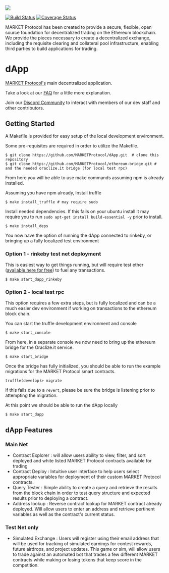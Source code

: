 <img src="https://github.com/MARKETProtocol/dApp/blob/master/src/img/MARKETProtocol-Light.png?raw=true" align="middle">

[![Build Status](https://api.travis-ci.org/MARKETProtocol/dApp.svg?branch=master)](https://travis-ci.org/MARKETProtocol/dApp) [![Coverage Status](https://coveralls.io/repos/github/MARKETProtocol/dApp/badge.svg?branch=master)](https://coveralls.io/github/MARKETProtocol/dApp?branch=master)

MARKET Protocol has been created to provide a secure, flexible, open source foundation for decentralized trading on the Ethereum blockchain. We provide the pieces necessary to create a decentralized exchange, including the requisite clearing and collateral pool infrastructure, enabling third parties to build applications for trading.

# dApp
[MARKET Protocol's](https://github.com/MARKETProtocol/MARKETProtocol) main decentralized application. 

Take a look at our [FAQ](https://github.com/MARKETProtocol/MARKETProtocol/wiki/Frequently-Asked-Questions) for a little more explanation.

Join our [Discord Community](https://www.marketprotocol.io/discord) to interact with members of our dev staff and other contributors.

## Getting Started
A Makefile is provided for easy setup of the local development environment.

Some pre-requisites are required in order to utilize the Makefile.

```
$ git clone https://github.com/MARKETProtocol/dApp.git  # clone this repository 
$ git clone https://github.com/MARKETProtocol/ethereum-bridge.git # and the needed oraclize.it bridge (for local test rpc)
```

From here you will be able to use make commands assuming npm is already installed.

Assuming you have npm already, Install truffle
```
$ make install_truffle # may require sudo
```

Install needed dependencies.  If this fails on your ubuntu install it may require you to run `sudo apt-get install build-essential -y` prior to install.
```
$ make install_deps
```

You now have the option of running the dApp connected to rinkeby, or bringing up a fully localized test environment

### Option 1 - rinkeby test net deployment

This is easiest way to get things running, but will require test ether ([available here for free](https://faucet.rinkeby.io/)) to fuel any transactions.
```
$ make start_dapp_rinkeby
```

### Option 2 - local test rpc

This option requires a few extra steps, but is fully localized and can be a much easier dev environment if working on transactions to the ethereum block chain.

You can start the truffle development environment and console
```
$ make start_console
```

From here, in a separate console we now need to bring up the ethereum bridge for the Oraclize.it service.
```
$ make start_bridge
```

Once the bridge has fully initialized, you should be able to run the example migrations for the MARKET Protocol smart contracts.
```
truffle(develop)> migrate
```
If this fails due to a `revert`, please be sure the bridge is listening prior to attempting the migration.

At this point we should be able to run the dApp locally 

```
$ make start_dapp
```

## dApp Features

### Main Net
* Contract Explorer : will allow users ability to view, filter, and sort deployed and white listed MARKET Protocol contracts available for trading
* Contract Deploy : Intuitive user interface to help users select appropriate variables for deployment of their custom MARKET Protocol contracts.
* Query Tester : Simple ability to create a query and retrieve the results from the block chain in order to test query structure and expected results prior to deploying a contract.
* Address lookup : Reverse contract lookup for MARKET contract already deployed.  Will allow users to enter an address and retrieve pertinent variables as well as the contract's current status.


### Test Net only
* Simulated Exchange : Users will register using their email address that will be used for tracking of simulated earnings for contest rewards, future airdrops, and project updates.  This game or sim, will allow users to trade against an automated bot that trades a few different MARKET contracts while making or losing tokens that keep score in the competition.
